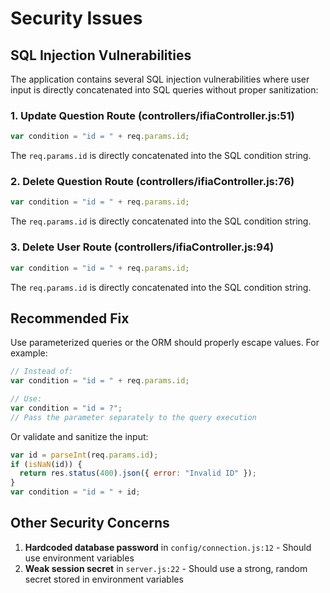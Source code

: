 # Security Issues

## SQL Injection Vulnerabilities

The application contains several SQL injection vulnerabilities where user input is directly concatenated into SQL queries without proper sanitization:

### 1. Update Question Route (controllers/ifiaController.js:51)
```javascript
var condition = "id = " + req.params.id;
```
The `req.params.id` is directly concatenated into the SQL condition string.

### 2. Delete Question Route (controllers/ifiaController.js:76)
```javascript
var condition = "id = " + req.params.id;
```
The `req.params.id` is directly concatenated into the SQL condition string.

### 3. Delete User Route (controllers/ifiaController.js:94)
```javascript
var condition = "id = " + req.params.id;
```
The `req.params.id` is directly concatenated into the SQL condition string.

## Recommended Fix

Use parameterized queries or the ORM should properly escape values. For example:

```javascript
// Instead of:
var condition = "id = " + req.params.id;

// Use:
var condition = "id = ?";
// Pass the parameter separately to the query execution
```

Or validate and sanitize the input:
```javascript
var id = parseInt(req.params.id);
if (isNaN(id)) {
  return res.status(400).json({ error: "Invalid ID" });
}
var condition = "id = " + id;
```

## Other Security Concerns

1. **Hardcoded database password** in `config/connection.js:12` - Should use environment variables
2. **Weak session secret** in `server.js:22` - Should use a strong, random secret stored in environment variables

